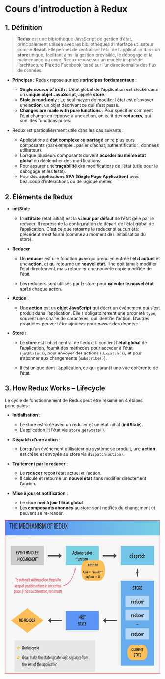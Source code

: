 # **Cours d’introduction à Redux**

## 1. **Définition**

> **Redux** est une bibliothèque JavaScript de gestion d’état, principalement utilisée avec les bibliothèques d’interface utilisateur comme **React**. Elle permet de centraliser l’état de l’application dans un **store** unique, facilitant ainsi la gestion prévisible, le débogage et la maintenance du code. Redux repose sur un modèle inspiré de l’architecture **Flux** de Facebook, basé sur l’unidirectionnalité des flux de données.

-   **Principes :** Redux repose sur trois **principes fondamentaux** :

    -   **Single source of truth** : L’état global de l’application est stocké dans un **unique objet JavaScript**, appelé **store**.
    -   **State is read-only** : Le seul moyen de modifier l’état est d’envoyer une **action**, un objet décrivant ce qui s’est passé.
    -   **Changes are made with pure functions** : Pour spécifier comment l’état change en réponse à une action, on écrit des **reducers**, qui sont des fonctions pures.

-   Redux est particulièrement utile dans les cas suivants :

    -   Applications à **état complexe ou partagé** entre plusieurs composants (par exemple : panier d’achat, authentification, données utilisateur).
    -   Lorsque plusieurs composants doivent **accéder au même état global** ou déclencher des modifications.
    -   Pour assurer une **traçabilité** des modifications de l’état (utile pour le débogage et les tests).
    -   Pour des **applications SPA (Single Page Application)** avec beaucoup d’interactions ou de logique métier.

## 2. **Éléments de Redux**

-   **initState**

    -   L’**initState** (état initial) est la **valeur par défaut** de l’état géré par le reducer. Il représente la configuration de départ de l’état global de l’application. C’est ce que retourne le reducer si aucun état précédent n’est fourni (comme au moment de l’initialisation du store).

-   **Reducer**

    -   Un **reducer** est une fonction **pure** qui prend en entrée l’**état actuel** et une **action**, et qui retourne un **nouvel état**. Il ne doit jamais modifier l’état directement, mais retourner une nouvelle copie modifiée de l’état.

    -   Les reducers sont utilisés par le store pour **calculer le nouvel état** après chaque action.

-   **Action :**

    -   Une **action** est un **objet JavaScript** qui décrit un événement qui s’est produit dans l’application. Elle a obligatoirement une propriété `type`, souvent une chaîne de caractères, qui identifie l’action. D’autres propriétés peuvent être ajoutées pour passer des données.

-   **Store :**

    -   Le **store** est l’objet central de Redux. Il contient l’**état global** de l’application, fournit des méthodes pour accéder à l’état (`getState()`), pour envoyer des actions (`dispatch()`), et pour s’abonner aux changements (`subscribe()`).

    -   Il est unique dans l’application, ce qui garantit une vue cohérente de l’état.

## 3. **How Redux Works – Lifecycle**

Le cycle de fonctionnement de Redux peut être résumé en 4 étapes principales :

-   **Initialisation** :

    -   Le store est créé avec un reducer et un état initial (**initState**).
    -   L’application lit l’état via `store.getState()`.

-   **Dispatch d’une action** :

    -   Lorsqu’un événement utilisateur ou système se produit, une **action** est créée et envoyée au store via `dispatch(action)`.

-   **Traitement par le reducer** :

    -   Le **reducer** reçoit l’état actuel et l’action.
    -   Il calcule et retourne un **nouvel état** sans modifier directement l’ancien.

-   **Mise à jour et notification** :

    -   Le store **met à jour l’état global**.
    -   Les **composants abonnés** au store sont notifiés du changement et peuvent se re-render.

<img src="./image.png" height="500" />
